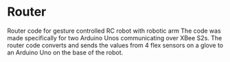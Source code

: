 # Router
Router code for gesture controlled RC robot with robotic arm
The code was made specifically for two Arduino Unos communicating over XBee S2s. 
The router code converts and sends the values from 4 flex sensors on a glove to an Arduino Uno on the base of the robot. 
